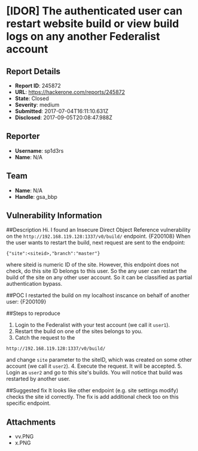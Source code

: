 # [IDOR] The authenticated user can restart website build or view build logs on any another Federalist account

## Report Details
- **Report ID**: 245872
- **URL**: https://hackerone.com/reports/245872
- **State**: Closed
- **Severity**: medium
- **Submitted**: 2017-07-04T16:11:10.631Z
- **Disclosed**: 2017-09-05T20:08:47.988Z

## Reporter
- **Username**: sp1d3rs
- **Name**: N/A

## Team
- **Name**: N/A
- **Handle**: gsa_bbp

## Vulnerability Information
##Description
Hi. I found an Insecure Direct Object Reference vulnerability on the `http://192.168.119.128:1337/v0/build/` endpoint.
{F200108}
When the user wants to restart the build, next request are sent to the endpoint:
```
{"site":<siteid>,"branch":"master"}
```
where siteid is numeric ID of the site.
However, this endpoint does not check, do this site ID belongs to this user. So the any user can restart the build of the site on any other user account. So it can be classified as partial authentication bypass.

##POC
I restarted the build on my localhost inscance on behalf of another user:
{F200109}

##Steps to reproduce
1. Login to the Federalist with your test account (we call it `user1`).
2. Restart the build on one of the sites belongs to you.
3. Catch the request to the 
```
http://192.168.119.128:1337/v0/build/
```
and change `site` parameter to the siteID, which was created on some other account (we call it `user2`).
4. Execute the request. It will be accepted.
5. Login as `user2` and go to this site's builds. You will notice that build was restarted by another user.

##Suggested fix
It looks like other endpoint (e.g. site settings modify) checks the site id correctly. The fix is add additional check too on this specific endpoint.


## Attachments
- vv.PNG
- x.PNG
